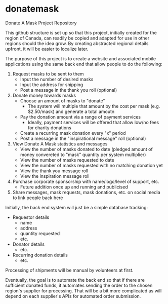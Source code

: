 # donatemask
Donate A Mask Project Repository

This github structure is set up so that this project, initially created for the region of Canada, can readily be copied and adapted for use in other regions should the idea grow.  By creating abstracted regional details upfront, it will be easier to localize later.

The purpose of this project is to create a website and associated mobile applications using the same back end that allow people to do the following:
1. Request masks to be sent to them
   - Input the number of desired masks
   - Input the address for shipping
   - Post a message in the thank you roll (optional)
2. Donate money towards masks
   - Choose an amount of masks to "donate"
     - The system will multiple that amount by the cost per mask (e.g. $2.50/mask) and generate a total amoutn
   - Pay the donation amount via a range of payment services
     - Ideally, payment services will be offered that allow low/no fees for charity donations
   - Create a recurring mask donation every "x" period
   - Post a message in the "inspirational message" roll (optional)
3. View Donate A Mask statistics and messages
   - View the number of masks donated to date (pledged amount of money convereted to "mask" quantity per system multiplier)
   - View the number of masks requested to date
   - View the number of masks requested with no matching donation yet
   - View the thank you message roll
   - View the inspiration message roll
4. Purchase corporate sponsorship with name/logo/level of support, etc.
   - Future addition once up and running and publicised
5. Share messages, mask requests, mask donations, etc. on social media to link people back here

Initially, the back end system will just be a simple database tracking:
- Requestor details
  - name
  - address
  - quantity requested
  - etc.
- Donator details
  - etc. 
- Recurring donation details
  - etc.

Processing of shipments will be manual by volunteers at first.

Eventually, the goal is to automate the back end so that if there are sufficient donated funds, it automates sending the order to the chosen region's supplier for processing.  That will be a bit more complicated as will depend on each supplier's APIs for automated order submission.  





